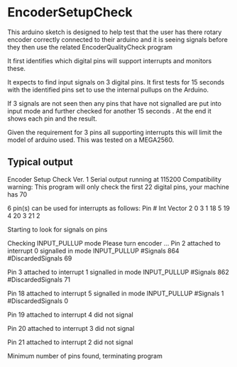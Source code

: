 # EncoderSetupCheck

This arduino sketch is designed to help test that the user has there rotary encoder correctly connected to their arduino and it is seeing
signals before they then use the related EncoderQualityCheck program

It first identifies which digital pins will support interrupts and monitors these.

It expects to find input signals on 3 digital pins. It first tests for 15 seconds with the identified pins set to use the internal pullups on the Arduino. 

If 3 signals are not seen then any pins that have not signalled are put into input mode and further checked for another 15 seconds . At the end it shows each pin and the result.

Given the requirement for 3 pins all supporting interrupts this will limit the model of arduino used. This was tested on a MEGA2560.

Typical output
--------------

Encoder Setup Check Ver. 1
Serial output running at 115200
Compatibility warning: This program will only check the first 22 digital pins, your machine has 70

6 pin(s) can be used for interrupts as follows:
Pin #	Int Vector
2	0
3	1
18	5
19	4
20	3
21	2

Starting to look for signals on pins


Checking INPUT_PULLUP mode
Please turn encoder
...
 Pin 2 attached to interrupt 0 signalled in mode INPUT_PULLUP #Signals 864 #DiscardedSignals 69

 Pin 3 attached to interrupt 1 signalled in mode INPUT_PULLUP #Signals 862 #DiscardedSignals 71

 Pin 18 attached to interrupt 5 signalled in mode INPUT_PULLUP #Signals 1 #DiscardedSignals 0

 Pin 19 attached to interrupt 4 did not signal

 Pin 20 attached to interrupt 3 did not signal

 Pin 21 attached to interrupt 2 did not signal

Minimum number of pins found, terminating program

